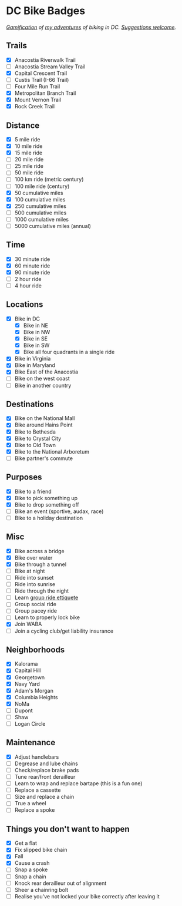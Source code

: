 # DC Bike Badges

_[Gamification](https://en.wikipedia.org/wiki/Achievement_(video_games)) of [my adventures](https://www.strava.com/athletes/benbalter) of biking in DC. [Suggestions welcome](https://github.com/benbalter/dc-bike-badges/edit/master/README.md)._

## Trails

- [x] Anacostia Riverwalk Trail
- [ ] Anacostia Stream Valley Trail
- [x] Capital Crescent Trail
- [ ] Custis Trail (I-66 Trail)
- [ ] Four Mile Run Trail
- [x] Metropolitan Branch Trail
- [x] Mount Vernon Trail
- [x] Rock Creek Trail

## Distance

- [x] 5 mile ride
- [x] 10 mile ride
- [x] 15 mile ride
- [ ] 20 mile ride
- [ ] 25 mile ride
- [ ] 50 mile ride
- [ ] 100 km ride (metric century)
- [ ] 100 mile ride (century)
- [x] 50 cumulative miles
- [x] 100 cumulative miles
- [x] 250 cumulative miles
- [ ] 500 cumulative miles
- [ ] 1000 cumulative miles
- [ ] 5000 cumulative miles (annual)

## Time

- [x] 30 minute ride
- [x] 60 minute ride
- [x] 90 minute ride
- [ ] 2 hour ride
- [ ] 4 hour ride

## Locations

- [x] Bike in DC
  - [x] Bike in NE
  - [x] Bike in NW
  - [x] Bike in SE
  - [x] Bike in SW
  - [x] Bike all four quadrants in a single ride
- [x] Bike in Virginia
- [x] Bike in Maryland
- [x] Bike East of the Anacostia
- [ ] Bike on the west coast
- [ ] Bike in another country

## Destinations

- [x] Bike on the National Mall
- [x] Bike around Hains Point
- [x] Bike to Bethesda
- [x] Bike to Crystal City
- [x] Bike to Old Town
- [x] Bike to the National Arboretum
- [ ] Bike partner's commute

## Purposes

- [x] Bike to a friend
- [x] Bike to pick something up
- [x] Bike to drop something off
- [ ] Bike an event (sportive, audax, race)
- [ ] Bike to a holiday destination

## Misc

- [x] Bike across a bridge
- [x] Bike over water
- [x] Bike through a tunnel
- [ ] Bike at night
- [ ] Ride into sunset
- [ ] Ride into sunrise
- [ ] Ride through the night
- [ ] Learn [group ride ettiquete](https://www.bikeradar.com/advice/fitness-and-training/how-to-ride-in-a-group/)
- [ ] Group social ride
- [ ] Group pacey ride
- [ ] Learn to properly lock bike
- [X] Join WABA
- [ ] Join a cycling club/get liability insurance

## Neighborhoods

- [x] Kalorama
- [x] Capital Hill
- [X] Georgetown
- [x] Navy Yard
- [x] Adam's Morgan
- [x] Columbia Heights
- [x] NoMa
- [ ] Dupont
- [ ] Shaw
- [ ] Logan Circle 

## Maintenance

- [x] Adjust handlebars
- [ ] Degrease and lube chains
- [ ] Check/replace brake pads
- [ ] Tune rear/front derailleur
- [ ] Learn to wrap and replace bartape (this is a fun one)
- [ ] Replace a cassette
- [ ] Size and replace a chain
- [ ] True a wheel
- [ ] Replace a spoke

## Things you don't want to happen

- [x] Get a flat
- [x] Fix slipped bike chain
- [x] Fall
- [x] Cause a crash
- [ ] Snap a spoke
- [ ] Snap a chain
- [ ] Knock rear derailleur out of alignment
- [ ] Sheer a chainring bolt
- [ ] Realise you've not locked your bike correctly after leaving it
